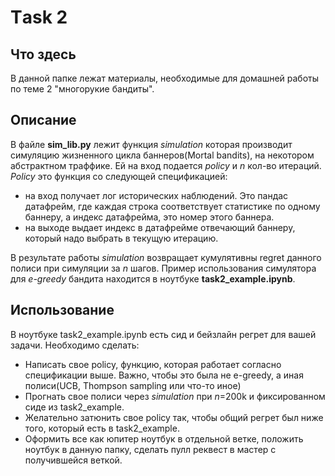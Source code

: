 # Тask 2
## Что здесь
В данной папке лежат материалы, необходимые для домашней работы по теме 2 "многорукие бандиты". 
## Описание
В файле **sim_lib.py** лежит функция *simulation* которая производит симуляцию жизненного цикла баннеров(Mortal bandits), на некотором абстрактном траффике. Ей на вход подается *policy* и *n* кол-во итераций.  *Policy* это функция со следующей спецификацией: 
* на вход получает лог исторических наблюдений. Это пандас датафрейм, где каждая строка соответствует статистике по одному баннеру, а индекс датафрейма, это номер этого баннера.
* на выходе выдает индекс в датафрейме отвечающий баннеру, который надо выбрать в текущую итерацию. 

В результате работы *simulation* возвращает кумулятивны regret данного полиси при симуляции за *n* шагов. Пример использования симулятора для *e-greedy* бандита находится в ноутбуке **task2_example.ipynb**.
## Использование
В ноутбуке task2_example.ipynb есть сид и бейзлайн регрет для вашей задачи. Необходимо сделать:
 - Написать свое policy, функцию, которая работает согласно спецификации выше. Важно, чтобы это была не e-greedy, а иная полиси(UCB, Thompson sampling или что-то иное)
 - Прогнать свое полиси через *simulation* при  *n*=200k и фиксированном сиде из task2_example.
 - Желательно затюнить свое policy так, чтобы общий регрет был ниже того, который есть в task2_example.
 - Оформить все как юпитер ноутбук в отдельной ветке, положить ноутбук в данную папку, сделать пулл реквест в мастер с получившейся веткой.